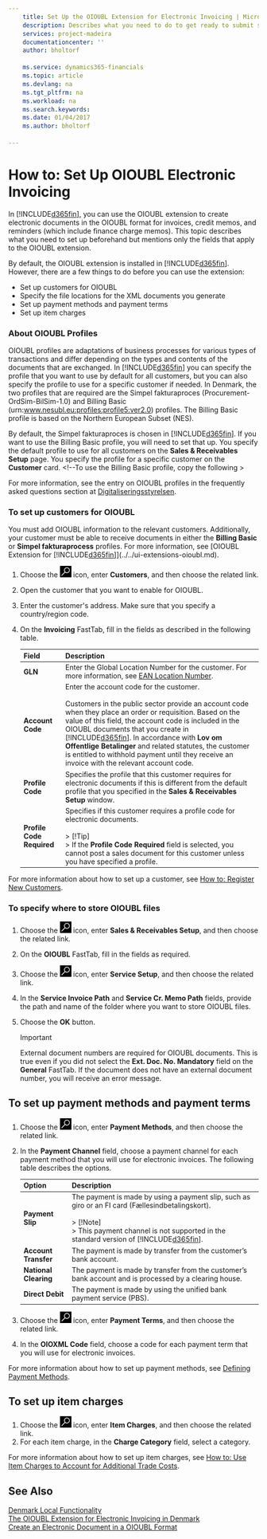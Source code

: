 ```yaml
---
    title: Set Up the OIOUBL Extension for Electronic Invoicing | Microsoft Docs
    description: Describes what you need to do to get ready to submit sales documents in a Offentlig Information Online - Universal Business Language (OIOUBL) format.
    services: project-madeira
    documentationcenter: ''
    author: bholtorf

    ms.service: dynamics365-financials
    ms.topic: article
    ms.devlang: na
    ms.tgt_pltfrm: na
    ms.workload: na
    ms.search.keywords:
    ms.date: 01/04/2017
    ms.author: bholtorf

---
```

# How to: Set Up OIOUBL Electronic Invoicing
In [!INCLUDE[d365fin](../../includes/d365fin_md.md)], you can use the OIOUBL extension to create electronic documents in the OIOUBL format for invoices, credit memos, and reminders (which include finance charge memos). This topic describes what you need to set up beforehand but mentions only the fields that apply to the OIOUBL extension.  

By default, the OIOUBL extension is installed in [!INCLUDE[d365fin](../../includes/d365fin_md.md)]. However, there are a few things to do before you can use the extension:

* Set up customers for OIOUBL
* Specify the file locations for the XML documents you generate
* Set up payment methods and payment terms
* Set up item charges

### About OIOUBL Profiles  
OIOUBL profiles are adaptations of business processes for various types of transactions and differ depending on the types and contents of the documents that are exchanged. In [!INCLUDE[d365fin](../../includes/d365fin_md.md)] you can specify the profile that you want to use by default for all customers, but you can also specify the profile to use for a specific customer if needed. In Denmark, the two profiles that are required are the Simpel fakturaproces (Procurement-OrdSim-BilSim-1.0) and Billing Basic (urn:www.nesubl.eu:profiles:profile5:ver2.0) profiles. The Billing Basic profile is based on the Northern European Subset (NES). 

By default, the Simpel fakturaproces is chosen in [!INCLUDE[d365fin](../../includes/d365fin_md.md)]. If you want to use the Billing Basic profile, you will need to set that up. You specify the default profile to use for all customers on the **Sales & Receivables Setup** page. You specify the profile for a specific customer on the **Customer** card. <!--To use the Billing Basic profile, copy the following >

For more information, see the entry on OIOUBL profiles in the frequently asked questions section at [Digitaliseringsstyrelsen](http://go.microsoft.com/fwlink/?LinkId=267236).  

### To set up customers for OIOUBL  
You must add OIOUBL information to the relevant customers. Additionally, your customer must be able to receive documents in either the **Billing Basic** or **Simpel fakturaprocess** profiles. For more information, see [OIOUBL Extension for [!INCLUDE[d365fin](../../includes/d365fin_md.md)]](../../ui-extensions-oioubl.md).

1.  Choose the ![Search for Page or Report](../../media/ui-search/search_small.png "Search for Page or Report icon") icon, enter **Customers**, and then choose the related link.  
2.  Open the customer that you want to enable for OIOUBL.  
3.  Enter the customer's address. Make sure that you specify a country/region code.  
4.  On the **Invoicing** FastTab, fill in the fields as described in the following table.  

    |Field|Description|  
    |---------------------------------|---------------------------------------|
    |**GLN**|Enter the Global Location Number for the customer. For more information, see [EAN Location Number](ean-location-number.md).|  
    |**Account Code**|Enter the account code for the customer.<br /><br /> Customers in the public sector provide an account code when they place an order or requisition. Based on the value of this field, the account code is included in the OIOUBL documents that you create in [!INCLUDE[d365fin](../../includes/d365fin_md.md)]. In accordance with **Lov om Offentlige Betalinger** and related statutes, the customer is entitled to withhold payment until they receive an invoice with the relevant account code. |  
    |**Profile Code**|Specifies the profile that this customer requires for electronic documents if this is different from the default profile that you specified in the **Sales & Receivables Setup** window.|  
    |**Profile Code Required**|Specifies if this customer requires a profile code for electronic documents.<br /><br /> > [!Tip] <br /> > If the **Profile Code Required** field is selected, you cannot post a sales document for this customer unless you have specified a profile.|  

For more information about how to set up a customer, see [How to: Register New Customers](sales-how-register-new-customers.md).

### To specify where to store OIOUBL files  
1. Choose the ![Search for Page or Report](../../media/ui-search/search_small.png "Search for Page or Report icon") icon, enter **Sales & Receivables Setup**, and then choose the related link.  
2. On the **OIOUBL** FastTab, fill in the fields as required.  
3. Choose the ![Search for Page or Report](../../media/ui-search/search_small.png "Search for Page or Report icon") icon, enter **Service Setup**, and then choose the related link.  
4. In the **Service Invoice Path** and **Service Cr. Memo Path** fields, provide the path and name of the folder where you want to store OIOUBL files.  
5.  Choose the **OK** button.  

    > [!IMPORTANT]  
    > External document numbers are required for OIOUBL documents. This is true even if you did not select the **Ext. Doc. No. Mandatory** field on the **General** FastTab. If the document does not have an external document number, you will receive an error message.  

## To set up payment methods and payment terms  
1.  Choose the ![Search for Page or Report](../../media/ui-search/search_small.png "Search for Page or Report icon") icon, enter **Payment Methods**, and then choose the related link.  
2.  In the **Payment Channel** field, choose a payment channel for each payment method that you will use for electronic invoices. The following table describes the options.  

    |Option|Description|  
    |-------------------------------------|---------------------------------------|  
    |**Payment Slip**|The payment is made by using a payment slip, such as giro or an FI card (Fællesindbetalingskort).<br /><br /> > [!Note] <br /> >  This payment channel is not supported in the standard version of [!INCLUDE[d365fin](../../includes/d365fin_md.md)].|  
    |**Account Transfer**|The payment is made by transfer from the customer’s bank account.|  
    |**National Clearing**|The payment is made by transfer from the customer’s bank account and is processed by a clearing house.|  
    |**Direct Debit**|The payment is made by using the unified bank payment service (PBS).|  

3.  Choose the ![Search for Page or Report](../../media/ui-search/search_small.png "Search for Page or Report icon") icon, enter **Payment Terms**, and then choose the related link.  
4.  In the **OIOXML Code** field, choose a code for each payment term that you will use for electronic invoices.  

For more information about how to set up payment methods, see [Defining Payment Methods](finance-payment-methods.md). 

## To set up item charges  
1.  Choose the ![Search for Page or Report](../../media/ui-search/search_small.png "Search for Page or Report icon") icon, enter **Item Charges**, and then choose the related link.  
2.  For each item charge, in the **Charge Category** field, select a category.  

For more information about how to set up item charges, see [How to: Use Item Charges to Account for Additional Trade Costs](payables-how-assign-item-charges.md).

## See Also  
[Denmark Local Functionality](denmark-local-functionality.md)  
[The OIOUBL Extension for Electronic Invoicing in Denmark](ui-extensions-oioubl.md)  
[Create an Electronic Document in a OIOUBL Format](how-to-create-electronic-documents-by-using-oioubl)  
 

